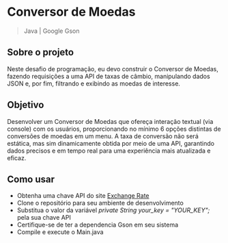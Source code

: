 # Conversor de Moedas
> Java | Google Gson

## Sobre o projeto
Neste desafio de programação, eu devo construir o Conversor de Moedas, fazendo requisições a uma API de taxas de câmbio, manipulando dados JSON e, por fim, filtrando e exibindo as moedas de interesse.

## Objetivo 
Desenvolver um Conversor de Moedas que ofereça interação textual (via console) com os usuários, proporcionando no mínimo 6 opções distintas de conversões de moedas em um menu. 
A taxa de conversão não será estática, mas sim dinamicamente obtida por meio de uma API, garantindo dados precisos e em tempo real para uma experiência mais atualizada e eficaz.

## Como usar
- Obtenha uma chave API do site [Exchange Rate](https://www.exchangerate-api.com)
- Clone o repositório para seu ambiente de desenvolvimento
- Substitua o valor da variável *private String your_key = "YOUR_KEY";* pela sua chave API
- Certifique-se de ter a dependencia Gson em seu sistema
- Compile e execute o Main.java
